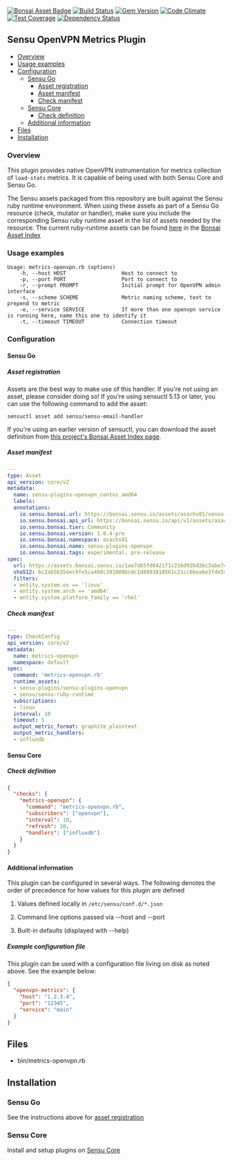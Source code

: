 [![Bonsai Asset Badge](https://img.shields.io/badge/Sensu%20OpenVPN%20Plugin-Download%20Me-brightgreen.svg?colorB=89C967&logo=sensu)](https://bonsai.sensu.io/assets/sensu-plugins/sensu-plugins-openvpn)
[ ![Build Status](https://travis-ci.org/sensu-plugins/sensu-plugins-openvpn.svg?branch=master)](https://travis-ci.org/sensu-plugins/sensu-plugins-openvpn)
[![Gem Version](https://badge.fury.io/rb/sensu-plugins-openvpn.svg)](http://badge.fury.io/rb/sensu-plugins-openvpn)
[![Code Climate](https://codeclimate.com/github/sensu-plugins/sensu-plugins-openvpn/badges/gpa.svg)](https://codeclimate.com/github/sensu-plugins/sensu-plugins-openvpn)
[![Test Coverage](https://codeclimate.com/github/sensu-plugins/sensu-plugins-openvpn/badges/coverage.svg)](https://codeclimate.com/github/sensu-plugins/sensu-plugins-openvpn)
[![Dependency Status](https://gemnasium.com/sensu-plugins/sensu-plugins-openvpn.svg)](https://gemnasium.com/sensu-plugins/sensu-plugins-openvpn)

## Sensu OpenVPN Metrics Plugin

- [Overview](#overview)
- [Usage examples](#usage-examples)
- [Configuration](#configuration)
  - [Sensu Go](#sensu-go)
    - [Asset registration](#asset-registration)
    - [Asset manifest](#asset-manifest)
    - [Check manifest](#check-manifest)
  - [Sensu Core](#sensu-core)
    - [Check definition](#check-definition)
  - [Additional information](#additional-information)
- [Files](#files)
- [Installation](#installation)


### Overview

This plugin provides native OpenVPN instrumentation for metrics collection of `load-stats` metrics. It is capable of being used with both Sensu Core and Sensu Go. 

The Sensu assets packaged from this repository are built against the Sensu ruby runtime environment. When using these assets as part of a Sensu Go resource (check, mutator or handler), make sure you include the corresponding Sensu ruby runtime asset in the list of assets needed by the resource.  The current ruby-runtime assets can be found [here](https://bonsai.sensu.io/assets/sensu/sensu-ruby-runtime) in the [Bonsai Asset Index](bonsai.sensu.io)

### Usage examples
```
Usage: metrics-openvpn.rb (options)
    -h, --host HOST                  Host to connect to
    -p, --port PORT                  Port to connect to
    -r, --prompt PROMPT              Initial prompt for OpenVPN admin interface
    -s, --scheme SCHEME              Metric naming scheme, text to prepend to metric
    -e, --service SERVICE            If more than one openvpn service is running here, name this one to identify it
    -t, --timeout TIMEOUT            Connection timeout
```
### Configuration

#### Sensu Go
##### Asset registration

Assets are the best way to make use of this handler. If you're not using an asset, please consider doing so! If you're using sensuctl 5.13 or later, you can use the following command to add the asset: 

`sensuctl asset add sensu/sensu-email-handler`

If you're using an earlier version of sensuctl, you can download the asset definition from [this project's Bonsai Asset Index page](https://bonsai.sensu.io/assets/sensu-plugins/sensu-plugins-openvpn).

##### Asset manifest
```yml
---
type: Asset
api_version: core/v2
metadata:
  name: sensu-plugins-openvpn_centos_amd64
  labels: 
  annotations:
    io.sensu.bonsai.url: https://bonsai.sensu.io/assets/asachs01/sensu-plugins-openvpn
    io.sensu.bonsai.api_url: https://bonsai.sensu.io/api/v1/assets/asachs01/sensu-plugins-openvpn
    io.sensu.bonsai.tier: Community
    io.sensu.bonsai.version: 1.0.4-pre
    io.sensu.bonsai.namespace: asachs01
    io.sensu.bonsai.name: sensu-plugins-openvpn
    io.sensu.bonsai.tags: experimental, pre-release
spec:
  url: https://assets.bonsai.sensu.io/1ae7ab5fd0421f1c216d92bd26c3abe7c50d3577/sensu-plugins-openvpn_1.0.4-pre_centos_linux_amd64.tar.gz
  sha512: bc2ab56354ec9fe5ca468c391000bcdc1d8893818561c21cc6bea6e3fde5c405434bf01e867c4de383c5626601c9ee19c8a5c0af87d0b2debc663c93c172f677
  filters:
  - entity.system.os == 'linux'
  - entity.system.arch == 'amd64'
  - entity.system.platform_family == 'rhel'
```
##### Check manifest
```yml
---
type: CheckConfig
api_version: core/v2
metadata:
  name: metrics-openvpn
  namespace: default
spec:
  command: 'metrics-openvpn.rb'
  runtime_assets:
  - sensu-plugins/sensu-plugins-openvpn
  - sensu/sensu-ruby-runtime
  subscriptions:
  - linux
  interval: 10
  timeout: 5
  output_metric_format: graphite_plaintext
  output_metric_handlers:
  - influxdb
```
#### Sensu Core
##### Check definition
```json
{
  "checks": {
    "metrics-openvpn": {
      "command": "metrics-openvpn.rb",
      "subscribers": ["openvpn"],
      "interval": 10,
      "refresh": 10,
      "handlers": ["influxdb"]
    }
  }
}
```
#### Additional information
This plugin can be configured in several ways. The following denotes the order of precedence for how values for this plugin are defined

1. Values defined locally in `/etc/sensu/conf.d/*.json`

2. Command line options passed via --host and --port

3. Built-in defaults (displayed with --help)

##### Example configuration file
This plugin can be used with a configuration file living on disk as noted above. See the example below:
```json
{
  "openvpn-metrics": {
    "host": "1.2.3.4",
    "port": "12345",
    "service": "main"
  }
}
```

## Files
 * bin/metrics-openvpn.rb

## Installation

### Sensu Go

See the instructions above for [asset registration](#asset-registration)

### Sensu Core
Install and setup plugins on [Sensu Core](https://docs.sensu.io/sensu-core/latest/installation/installing-plugins/)
